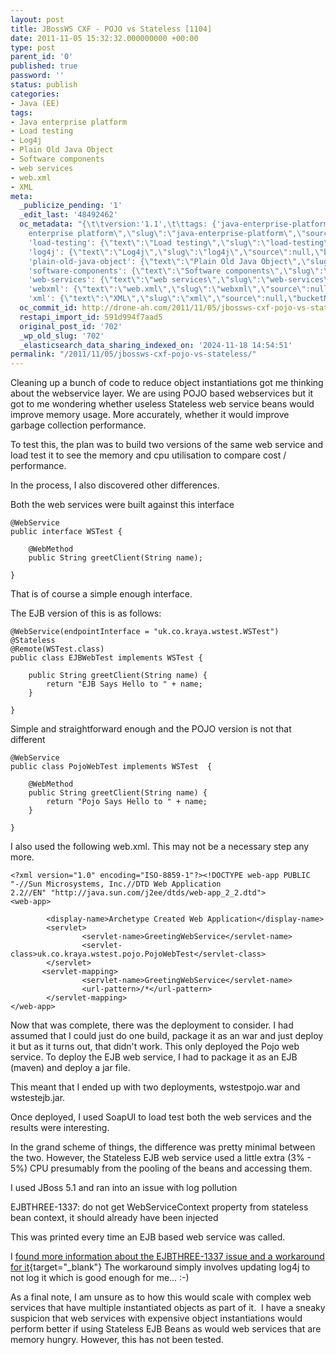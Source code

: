 ```yaml
---
layout: post
title: JBossWS CXF - POJO vs Stateless [1104]
date: 2011-11-05 15:32:32.000000000 +00:00
type: post
parent_id: '0'
published: true
password: ''
status: publish
categories:
- Java (EE)
tags:
- Java enterprise platform
- Load testing
- Log4j
- Plain Old Java Object
- Software components
- web services
- web.xml
- XML
meta:
  _publicize_pending: '1'
  _edit_last: '48492462'
  oc_metadata: "{\t\tversion:'1.1',\t\ttags: {'java-enterprise-platform': {\"text\":\"Java
    enterprise platform\",\"slug\":\"java-enterprise-platform\",\"source\":null,\"bucketName\":\"current\",\"bucketPlacement\":\"auto\",\"_className\":\"Tag\"},
    'load-testing': {\"text\":\"Load testing\",\"slug\":\"load-testing\",\"source\":null,\"bucketName\":\"current\",\"bucketPlacement\":\"auto\",\"_className\":\"Tag\"},
    'log4j': {\"text\":\"Log4j\",\"slug\":\"log4j\",\"source\":null,\"bucketName\":\"current\",\"bucketPlacement\":\"auto\",\"_className\":\"Tag\"},
    'plain-old-java-object': {\"text\":\"Plain Old Java Object\",\"slug\":\"plain-old-java-object\",\"source\":null,\"bucketName\":\"current\",\"bucketPlacement\":\"auto\",\"_className\":\"Tag\"},
    'software-components': {\"text\":\"Software components\",\"slug\":\"software-components\",\"source\":null,\"bucketName\":\"current\",\"bucketPlacement\":\"auto\",\"_className\":\"Tag\"},
    'web-services': {\"text\":\"web services\",\"slug\":\"web-services\",\"source\":null,\"bucketName\":\"current\",\"bucketPlacement\":\"auto\",\"_className\":\"Tag\"},
    'webxml': {\"text\":\"web.xml\",\"slug\":\"webxml\",\"source\":null,\"bucketName\":\"current\",\"bucketPlacement\":\"auto\",\"_className\":\"Tag\"},
    'xml': {\"text\":\"XML\",\"slug\":\"xml\",\"source\":null,\"bucketName\":\"current\",\"bucketPlacement\":\"auto\",\"_className\":\"Tag\"}}\t}"
  oc_commit_id: http://drone-ah.com/2011/11/05/jbossws-cxf-pojo-vs-stateless/1320507155
  restapi_import_id: 591d994f7aad5
  original_post_id: '702'
  _wp_old_slug: '702'
  _elasticsearch_data_sharing_indexed_on: '2024-11-18 14:54:51'
permalink: "/2011/11/05/jbossws-cxf-pojo-vs-stateless/"
---
```


Cleaning up a bunch of code to reduce object instantiations got me
thinking about the webservice layer. We are using POJO based webservices
but it got to me wondering whether useless Stateless web service beans
would improve memory usage. More accurately, whether it would improve
garbage collection performance.

To test this, the plan was to build two versions of the same web service
and load test it to see the memory and cpu utilisation to compare cost /
performance.

In the process, I also discovered other differences.

Both the web services were built against this interface

    @WebService
    public interface WSTest {

        @WebMethod
        public String greetClient(String name);

    }

That is of course a simple enough interface.

The EJB version of this is as follows:

    @WebService(endpointInterface = "uk.co.kraya.wstest.WSTest")
    @Stateless
    @Remote(WSTest.class)
    public class EJBWebTest implements WSTest {

        public String greetClient(String name) {
            return "EJB Says Hello to " + name;
        }

    }

Simple and straightforward enough and the POJO version is not that
different

    @WebService
    public class PojoWebTest implements WSTest  {

        @WebMethod
        public String greetClient(String name) {
            return "Pojo Says Hello to " + name;
        }

    }

I also used the following web.xml. This may not be a necessary step any
more.

    <?xml version="1.0" encoding="ISO-8859-1"?><!DOCTYPE web-app PUBLIC "-//Sun Microsystems, Inc.//DTD Web Application 2.2//EN" "http://java.sun.com/j2ee/dtds/web-app_2_2.dtd">
    <web-app>

            <display-name>Archetype Created Web Application</display-name>
            <servlet>
                    <servlet-name>GreetingWebService</servlet-name>
                    <servlet-class>uk.co.kraya.wstest.pojo.PojoWebTest</servlet-class>
            </servlet>
           <servlet-mapping>
                    <servlet-name>GreetingWebService</servlet-name>
                    <url-pattern>/*</url-pattern>
            </servlet-mapping>
    </web-app>

Now that was complete, there was the deployment to consider. I had
assumed that I could just do one build, package it as an war and just
deploy it but as it turns out, that didn\'t work. This only deployed the
Pojo web service. To deploy the EJB web service, I had to package it as
an EJB (maven) and deploy a jar file.

This meant that I ended up with two deployments, wstestpojo.war and
wstestejb.jar.

Once deployed, I used SoapUI to load test both the web services and the
results were interesting.

In the grand scheme of things, the difference was pretty minimal between
the two. However, the Stateless EJB web service used a little extra
(3% - 5%) CPU presumably from the pooling of the beans and accessing
them.

I used JBoss 5.1 and ran into an issue with log pollution

EJBTHREE-1337: do not get WebServiceContext property from stateless bean
context, it should already have been injected

This was printed every time an EJB based web service was called.

I [found more information about the EJBTHREE-1337 issue and a workaround
for
it](http://idevone.wordpress.com/2009/09/14/howto-suppress-ejbthree-1337-warning/ "HOWTO: Suppress EJBTHREE-1337 warning"){target="_blank"}
The workaround simply involves updating log4j to not log it which is
good enough for me\... :-)

As a final note, I am unsure as to how this would scale with complex web
services that have multiple instantiated objects as part of it.  I have
a sneaky suspicion that web services with expensive object
instantiations would perform better if using Stateless EJB Beans as
would web services that are memory hungry. However, this has not been
tested.
